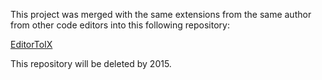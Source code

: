 
This project was merged with the same extensions from the same author from other code editors into this following repository:

[EditorToIX](https://github.com/a-bentofreire/editortoix)

This repository will be deleted by 2015.
